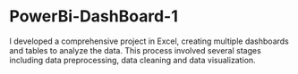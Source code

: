 # PowerBi-DashBoard-1
 I developed a comprehensive project in Excel, creating multiple dashboards and tables to analyze the data. This process involved several stages including data preprocessing, data cleaning and data visualization.
